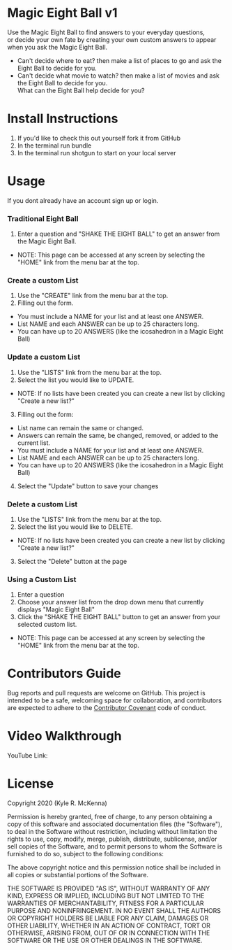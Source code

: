 # Magic Eight Ball v1
Use the Magic Eight Ball to find answers to your everyday questions,<br>
or decide your own fate by creating your own custom answers to appear when you ask the Magic Eight Ball.<br>
- Can't decide where to eat? then make a list of places to go and ask the Eight Ball to decide for you.<br>
- Can't decide what movie to watch? then make a list of movies and ask the Eight Ball to decide for you.<br>
What can the Eight Ball help decide for you?<br>
# Install Instructions
1. If you'd like to check this out yourself fork it from GitHub
2. In the terminal run bundle
3. In the terminal run shotgun to start on your local server
# Usage
If you dont already have an account sign up or login.
### Traditional Eight Ball
1. Enter a question and "SHAKE THE EIGHT BALL" to get an answer from the Magic Eight Ball. 
- NOTE: This page can be accessed at any screen by selecting the "HOME" link from the menu bar at the top.
### Create a custom List
1. Use the "CREATE" link from the menu bar at the top.
2. Filling out the form. 
- You must include a NAME for your list and at least one ANSWER. 
- List NAME and each ANSWER can be up to 25 characters long.
- You can have up to 20 ANSWERS (like the icosahedron in a Magic Eight Ball)
### Update a custom List
1. Use the "LISTS" link from the menu bar at the top.
2. Select the list you would like to UPDATE. 
- NOTE: If no lists have been created you can create a new list by clicking "Create a new list?"
3. Filling out the form:
- List name can remain the same or changed.
- Answers can remain the same, be changed, removed, or added to the current list. 
- You must include a NAME for your list and at least one ANSWER. 
- List NAME and each ANSWER can be up to 25 characters long.
- You can have up to 20 ANSWERS (like the icosahedron in a Magic Eight Ball)
4. Select the "Update" button to save your changes
### Delete a custom List
1. Use the "LISTS" link from the menu bar at the top.
2. Select the list you would like to DELETE. 
- NOTE: If no lists have been created you can create a new list by clicking "Create a new list?"
3. Select the "Delete" button at the page
### Using a Custom List
1. Enter a question 
2. Choose your answer list from the drop down menu that currently displays "Magic Eight Ball" 
3. Click the "SHAKE THE EIGHT BALL" button to get an answer from your selected custom list.
- NOTE: This page can be accessed at any screen by selecting the "HOME" link from the menu bar at the top.

# Contributors Guide
Bug reports and pull requests are welcome on GitHub. This project is intended to be a safe, welcoming space for collaboration, and contributors are expected to adhere to the [Contributor Covenant](http://contributor-covenant.org) code of conduct.

# Video Walkthrough 
YouTube Link: 

# License
Copyright 2020 (Kyle R. McKenna)

Permission is hereby granted, free of charge, to any person obtaining a copy of this software and associated documentation files (the "Software"), to deal in the Software without restriction, including without limitation the rights to use, copy, modify, merge, publish, distribute, sublicense, and/or sell copies of the Software, and to permit persons to whom the Software is furnished to do so, subject to the following conditions:

The above copyright notice and this permission notice shall be included in all copies or substantial portions of the Software.

THE SOFTWARE IS PROVIDED "AS IS", WITHOUT WARRANTY OF ANY KIND, EXPRESS OR IMPLIED, INCLUDING BUT NOT LIMITED TO THE WARRANTIES OF MERCHANTABILITY, FITNESS FOR A PARTICULAR PURPOSE AND NONINFRINGEMENT. IN NO EVENT SHALL THE AUTHORS OR COPYRIGHT HOLDERS BE LIABLE FOR ANY CLAIM, DAMAGES OR OTHER LIABILITY, WHETHER IN AN ACTION OF CONTRACT, TORT OR OTHERWISE, ARISING FROM, OUT OF OR IN CONNECTION WITH THE SOFTWARE OR THE USE OR OTHER DEALINGS IN THE SOFTWARE.